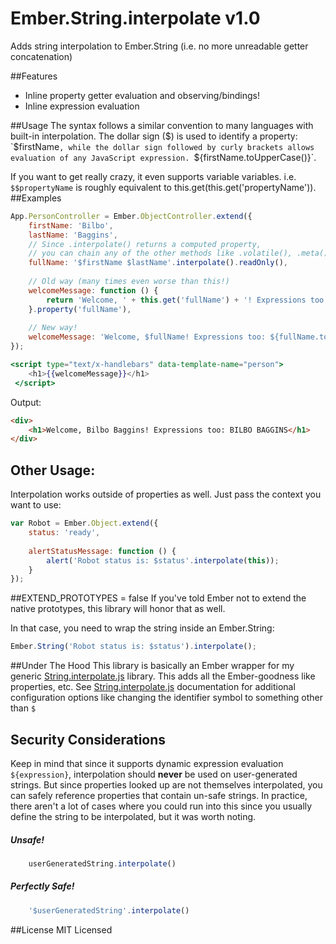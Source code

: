 Ember.String.interpolate v1.0
=================

Adds string interpolation to Ember.String (i.e. no more unreadable getter concatenation)

##Features
* Inline property getter evaluation and observing/bindings!
* Inline expression evaluation

##Usage
The syntax follows a similar convention to many languages with built-in interpolation. The dollar sign ($) is used to identify a property: `$firstName`, while the dollar sign followed by curly brackets allows evaluation of any JavaScript expression. `${firstName.toUpperCase()}`.

If you want to get really crazy, it even supports variable variables. i.e. `$$propertyName` is roughly equivalent to this.get(this.get('propertyName')).
##Examples
```javascript
App.PersonController = Ember.ObjectController.extend({
    firstName: 'Bilbo',
    lastName: 'Baggins',
    // Since .interpolate() returns a computed property,
    // you can chain any of the other methods like .volatile(), .meta(), etc
    fullName: '$firstName $lastName'.interpolate().readOnly(),
    
    // Old way (many times even worse than this!)
    welcomeMessage: function () {
        return 'Welcome, ' + this.get('fullName') + '! Expressions too: ' + this.get('fullName').toUpperCase();
    }.property('fullName'),
    
    // New way!
    welcomeMessage: 'Welcome, $fullName! Expressions too: ${fullName.toUpperCase()}'.interpolate()
});
```

```handlebars
<script type="text/x-handlebars" data-template-name="person">
    <h1>{{welcomeMessage}}</h1>
 </script>
```

Output:

```html
<div>
    <h1>Welcome, Bilbo Baggins! Expressions too: BILBO BAGGINS</h1>
</div>
```

## Other Usage:
Interpolation works outside of properties as well. Just pass the context you want to use:

```javascript
var Robot = Ember.Object.extend({
    status: 'ready',
    
    alertStatusMessage: function () {
        alert('Robot status is: $status'.interpolate(this));
    }
});

```

##EXTEND_PROTOTYPES = false
If you've told Ember not to extend the native prototypes, this library will honor that as well.

In that case, you need to wrap the string inside an Ember.String:
```javascript
Ember.String('Robot status is: $status').interpolate();
```

##Under The Hood
This library is basically an Ember wrapper for my generic [String.interpolate.js](https://github.com/jayphelps/string.interpolate.js) library. This adds all the Ember-goodness like properties, etc.
See [String.interpolate.js](https://github.com/jayphelps/string.interpolate.js) documentation for additional configuration options like changing the identifier symbol to something other than `$`

## Security Considerations
Keep in mind that since it supports dynamic expression evaluation `${expression}`, interpolation should **never** be used on user-generated strings. But since properties looked up are not themselves interpolated, you can safely reference properties that contain un-safe strings. In practice, there aren't a lot of cases where you could run into this since you usually define the string to be interpolated, but it was worth noting.

##### Unsafe!
```javascript
    userGeneratedString.interpolate()
```
##### Perfectly Safe!
```javascript
    '$userGeneratedString'.interpolate()
```

##License
MIT Licensed

